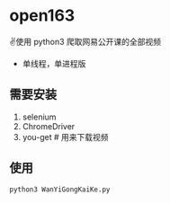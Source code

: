 # open163
✌️使用 python3 爬取网易公开课的全部视频

* 单线程，单进程版

## 需要安装
1. selenium
2. ChromeDriver
3. you-get # 用来下载视频

## 使用
`python3 WanYiGongKaiKe.py`
